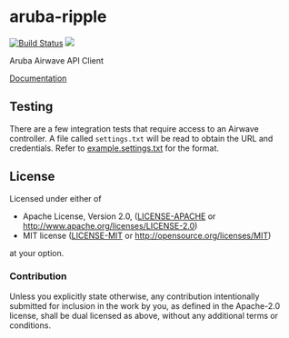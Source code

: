 # aruba-ripple

[![Build Status](https://travis-ci.org/rsolomo/aruba-ripple.svg?branch=master)](https://travis-ci.org/rsolomo/aruba-ripple)
[![](http://meritbadge.herokuapp.com/aruba_ripple)](https://crates.io/crates/aruba_ripple)

Aruba Airwave API Client

[Documentation](http://rsolomo.github.io/aruba-ripple/aruba_ripple/index.html)

## Testing

There are a few integration tests that require access to an Airwave controller.
A file called `settings.txt` will be read to obtain the URL and credentials.
Refer to [example.settings.txt](example.settings.txt) for the format.

## License

Licensed under either of

 * Apache License, Version 2.0, ([LICENSE-APACHE](LICENSE-APACHE) or http://www.apache.org/licenses/LICENSE-2.0)
 * MIT license ([LICENSE-MIT](LICENSE-MIT) or http://opensource.org/licenses/MIT)

at your option.

### Contribution

Unless you explicitly state otherwise, any contribution intentionally
submitted for inclusion in the work by you, as defined in the Apache-2.0
license, shall be dual licensed as above, without any additional terms or
conditions.
